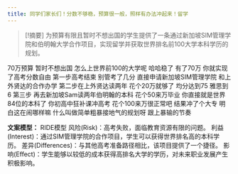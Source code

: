 ```yaml
---
title: 同学们家长们！分数不够稳，预算很一般，照样有办法冲起来！留学 
---
```

 > [!摘要]
为预算有限且暂时不想出国的学生提供了一条通过新加坡SIM管理学院和伯明翰大学合作项目，实现留学并获取世界排名前100大学本科学历的规划。

70万预算
暂时不想出国
怎么上世界前100的大学呢
哈哈稳了
有了70万
你就实现了高考分数自由
第一步高考结束
别管考了几分
直接申请新加坡SIM管理学院
和上外贤达的合作办学
第二步在上外贤达读两年
花个20万就够了
均分达到75
雅思到6
第三步
再去新加坡Sam读两年伯明翰的本科
花个50来万毕业
你直接就是世界84位的本科了
你初高中狂补课冲高考
花个100来万很正常吧
结果冲了个大专
明白这在闹哪样嘛
什么叫做简单粗暴接地气的规划呀
跟上暴输的节奏

**文案模型：**
RIDE模型
风险(Risk)：高考失败，面临教育资源有限的问题。
利益(Interest)：通过SIM管理学院的合作项目，学生可以获得世界排名高的本科学历。
差异(Differences)：与其他高考准备路径相比，该项目提供了一个捷径。
影响(Effect)：学生能够以较低的成本获得高排名大学的学历，对未来职业发展产生积极影响。
